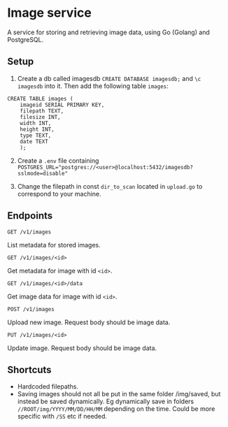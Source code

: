 # Image service
A service for storing and retrieving image data, using Go (Golang) and PostgreSQL.

## Setup 
1) Create a db called imagesdb `CREATE DATABASE imagesdb;` and `\c imagesdb` into it. Then add the following table `images`:
```
CREATE TABLE images (
    imageid SERIAL PRIMARY KEY,
    filepath TEXT,
    filesize INT,
    width INT,
    height INT,
    type TEXT,
    date TEXT
    );
```

2) Create a `.env` file containing `POSTGRES_URL="postgres://<user>@localhost:5432/imagesdb?sslmode=disable"` 

3) Change the filepath in const `dir_to_scan` located in `upload.go` to correspond to your machine.


## Endpoints

`GET /v1/images`

List metadata for stored images.

`GET /v1/images/<id>`

Get metadata for image with id `<id>`.

`GET /v1/images/<id>/data`

Get image data for image with id `<id>`.

`POST /v1/images`

Upload new image. Request body should be image data.

`PUT /v1/images/<id>`

Update image. Request body should be image data.

## Shortcuts
* Hardcoded filepaths. 
* Saving images should not all be put in the same folder /img/saved, but instead be saved dynamically.
Eg dynamically save in folders `//ROOT/img/YYYY/MM/DD/HH/MM` depending on the time. Could be more specific with `/SS` etc if needed.